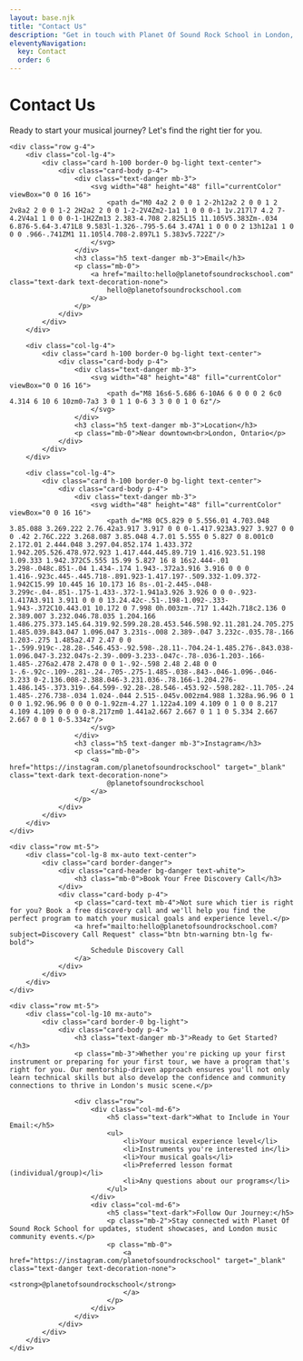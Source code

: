 ```yaml
---
layout: base.njk
title: "Contact Us"
description: "Get in touch with Planet Of Sound Rock School in London, Ontario. Book your free discovery call today."
eleventyNavigation:
  key: Contact
  order: 6
---
```


<div class="container py-5">
    <div class="row">
        <div class="col-lg-8 mx-auto text-center">
            <h1 class="display-5 text-danger mb-4">Contact Us</h1>
            <p class="lead mb-5">Ready to start your musical journey? Let's find the right tier for you.</p>
        </div>
    </div>
    
    <div class="row g-4">
        <div class="col-lg-4">
            <div class="card h-100 border-0 bg-light text-center">
                <div class="card-body p-4">
                    <div class="text-danger mb-3">
                        <svg width="48" height="48" fill="currentColor" viewBox="0 0 16 16">
                            <path d="M0 4a2 2 0 0 1 2-2h12a2 2 0 0 1 2 2v8a2 2 0 0 1-2 2H2a2 2 0 0 1-2-2V4Zm2-1a1 1 0 0 0-1 1v.217l7 4.2 7-4.2V4a1 1 0 0 0-1-1H2Zm13 2.383-4.708 2.825L15 11.105V5.383Zm-.034 6.876-5.64-3.471L8 9.583l-1.326-.795-5.64 3.47A1 1 0 0 0 2 13h12a1 1 0 0 0 .966-.741ZM1 11.105l4.708-2.897L1 5.383v5.722Z"/>
                        </svg>
                    </div>
                    <h3 class="h5 text-danger mb-3">Email</h3>
                    <p class="mb-0">
                        <a href="mailto:hello@planetofsoundrockschool.com" class="text-dark text-decoration-none">
                            hello@planetofsoundrockschool.com
                        </a>
                    </p>
                </div>
            </div>
        </div>
        
        <div class="col-lg-4">
            <div class="card h-100 border-0 bg-light text-center">
                <div class="card-body p-4">
                    <div class="text-danger mb-3">
                        <svg width="48" height="48" fill="currentColor" viewBox="0 0 16 16">
                            <path d="M8 16s6-5.686 6-10A6 6 0 0 0 2 6c0 4.314 6 10 6 10zm0-7a3 3 0 1 1 0-6 3 3 0 0 1 0 6z"/>
                        </svg>
                    </div>
                    <h3 class="h5 text-danger mb-3">Location</h3>
                    <p class="mb-0">Near downtown<br>London, Ontario</p>
                </div>
            </div>
        </div>
        
        <div class="col-lg-4">
            <div class="card h-100 border-0 bg-light text-center">
                <div class="card-body p-4">
                    <div class="text-danger mb-3">
                        <svg width="48" height="48" fill="currentColor" viewBox="0 0 16 16">
                            <path d="M8 0C5.829 0 5.556.01 4.703.048 3.85.088 3.269.222 2.76.42a3.917 3.917 0 0 0-1.417.923A3.927 3.927 0 0 0 .42 2.76C.222 3.268.087 3.85.048 4.7.01 5.555 0 5.827 0 8.001c0 2.172.01 2.444.048 3.297.04.852.174 1.433.372 1.942.205.526.478.972.923 1.417.444.445.89.719 1.416.923.51.198 1.09.333 1.942.372C5.555 15.99 5.827 16 8 16s2.444-.01 3.298-.048c.851-.04 1.434-.174 1.943-.372a3.916 3.916 0 0 0 1.416-.923c.445-.445.718-.891.923-1.417.197-.509.332-1.09.372-1.942C15.99 10.445 16 10.173 16 8s-.01-2.445-.048-3.299c-.04-.851-.175-1.433-.372-1.941a3.926 3.926 0 0 0-.923-1.417A3.911 3.911 0 0 0 13.24.42c-.51-.198-1.092-.333-1.943-.372C10.443.01 10.172 0 7.998 0h.003zm-.717 1.442h.718c2.136 0 2.389.007 3.232.046.78.035 1.204.166 1.486.275.373.145.64.319.92.599.28.28.453.546.598.92.11.281.24.705.275 1.485.039.843.047 1.096.047 3.231s-.008 2.389-.047 3.232c-.035.78-.166 1.203-.275 1.485a2.47 2.47 0 0 1-.599.919c-.28.28-.546.453-.92.598-.28.11-.704.24-1.485.276-.843.038-1.096.047-3.232.047s-2.39-.009-3.233-.047c-.78-.036-1.203-.166-1.485-.276a2.478 2.478 0 0 1-.92-.598 2.48 2.48 0 0 1-.6-.92c-.109-.281-.24-.705-.275-1.485-.038-.843-.046-1.096-.046-3.233 0-2.136.008-2.388.046-3.231.036-.78.166-1.204.276-1.486.145-.373.319-.64.599-.92.28-.28.546-.453.92-.598.282-.11.705-.24 1.485-.276.738-.034 1.024-.044 2.515-.045v.002zm4.988 1.328a.96.96 0 1 0 0 1.92.96.96 0 0 0 0-1.92zm-4.27 1.122a4.109 4.109 0 1 0 0 8.217 4.109 4.109 0 0 0 0-8.217zm0 1.441a2.667 2.667 0 1 1 0 5.334 2.667 2.667 0 0 1 0-5.334z"/>
                        </svg>
                    </div>
                    <h3 class="h5 text-danger mb-3">Instagram</h3>
                    <p class="mb-0">
                        <a href="https://instagram.com/planetofsoundrockschool" target="_blank" class="text-dark text-decoration-none">
                            @planetofsoundrockschool
                        </a>
                    </p>
                </div>
            </div>
        </div>
    </div>
    
    <div class="row mt-5">
        <div class="col-lg-8 mx-auto text-center">
            <div class="card border-danger">
                <div class="card-header bg-danger text-white">
                    <h3 class="mb-0">Book Your Free Discovery Call</h3>
                </div>
                <div class="card-body p-4">
                    <p class="card-text mb-4">Not sure which tier is right for you? Book a free discovery call and we'll help you find the perfect program to match your musical goals and experience level.</p>
                    <a href="mailto:hello@planetofsoundrockschool.com?subject=Discovery Call Request" class="btn btn-warning btn-lg fw-bold">
                        Schedule Discovery Call
                    </a>
                </div>
            </div>
        </div>
    </div>
    
    <div class="row mt-5">
        <div class="col-lg-10 mx-auto">
            <div class="card border-0 bg-light">
                <div class="card-body p-4">
                    <h3 class="text-danger mb-3">Ready to Get Started?</h3>
                    <p class="mb-3">Whether you're picking up your first instrument or preparing for your first tour, we have a program that's right for you. Our mentorship-driven approach ensures you'll not only learn technical skills but also develop the confidence and community connections to thrive in London's music scene.</p>
                    
                    <div class="row">
                        <div class="col-md-6">
                            <h5 class="text-dark">What to Include in Your Email:</h5>
                            <ul>
                                <li>Your musical experience level</li>
                                <li>Instruments you're interested in</li>
                                <li>Your musical goals</li>
                                <li>Preferred lesson format (individual/group)</li>
                                <li>Any questions about our programs</li>
                            </ul>
                        </div>
                        <div class="col-md-6">
                            <h5 class="text-dark">Follow Our Journey:</h5>
                            <p class="mb-2">Stay connected with Planet Of Sound Rock School for updates, student showcases, and London music community events.</p>
                            <p class="mb-0">
                                <a href="https://instagram.com/planetofsoundrockschool" target="_blank" class="text-danger text-decoration-none">
                                    <strong>@planetofsoundrockschool</strong>
                                </a>
                            </p>
                        </div>
                    </div>
                </div>
            </div>
        </div>
    </div>
</div>
